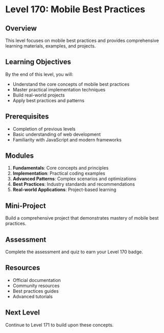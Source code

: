 # Level 170: Mobile Best Practices

## Overview
This level focuses on mobile best practices and provides comprehensive learning materials, examples, and projects.

## Learning Objectives
By the end of this level, you will:
- Understand the core concepts of mobile best practices
- Master practical implementation techniques
- Build real-world projects
- Apply best practices and patterns

## Prerequisites
- Completion of previous levels
- Basic understanding of web development
- Familiarity with JavaScript and modern frameworks

## Modules
1. **Fundamentals**: Core concepts and principles
2. **Implementation**: Practical coding examples
3. **Advanced Patterns**: Complex scenarios and optimizations
4. **Best Practices**: Industry standards and recommendations
5. **Real-world Applications**: Project-based learning

## Mini-Project
Build a comprehensive project that demonstrates mastery of mobile best practices.

## Assessment
Complete the assessment and quiz to earn your Level 170 badge.

## Resources
- Official documentation
- Community resources
- Best practices guides
- Advanced tutorials

## Next Level
Continue to Level 171 to build upon these concepts.
